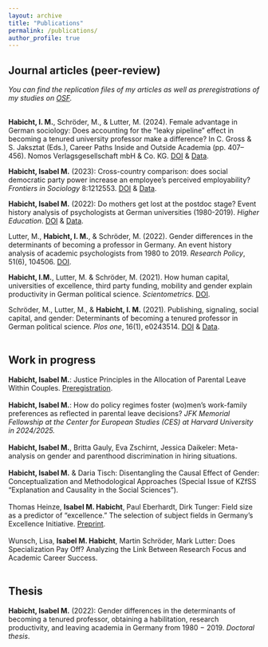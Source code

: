 ```yaml
---
layout: archive
title: "Publications"
permalink: /publications/
author_profile: true
---
```

<h2>Journal articles (peer-review)</h2>

<i>You can find the replication files of my articles as well as preregistrations of my studies on <a href="https://osf.io/b4mpr/">OSF</a>.</i>
<br>
<br>

<b>Habicht, I. M.</b>, Schröder, M., & Lutter, M. (2024). Female advantage in German sociology: Does accounting for the “leaky pipeline” effect in becoming a tenured university professor make a difference? In C. Gross & S. Jaksztat (Eds.), Career Paths Inside and Outside Academia (pp. 407–456). Nomos Verlagsgesellschaft mbH & Co. KG. <a href="https://doi.org/10.5771/9783748925590-407">DOI</a> & <a href="https://osf.io/ev8mx/">Data</a>. 

<b>Habicht, Isabel M.</b> (2023): Cross-country comparison: does social democratic party power increase an employee’s perceived employability? <i>Frontiers in Sociology</i> 8:1212553. <a href="https://doi.org/10.3389/fsoc.2023.1212553">DOI</a> & <a href="https://osf.io/xfndq/">Data</a>.

<b>Habicht, Isabel M.</b> (2022): Do mothers get lost at the postdoc stage? Event history analysis of psychologists at German universities (1980-2019). <i>Higher Education</i>. <a href="https://doi.org/10.1007/s10734-022-00949-y">DOI</a> & <a href="https://osf.io/ev8mx/">Data</a>.

Lutter, M., <b>Habicht, I. M.</b>, & Schröder, M. (2022). Gender differences in the determinants of becoming a professor in Germany. An event history analysis of academic psychologists from 1980 to 2019. <i>Research Policy</i>, 51(6), 104506. <a href="https://doi.org/10.1016/j.respol.2022.104506">DOI</a>. 

<b>Habicht, I.M.</b>, Lutter, M. & Schröder, M. (2021). How human capital, universities of excellence, third party funding, mobility and gender explain productivity in German political science. <i>Scientometrics</i>. <a href="https://doi.org/10.1007/s11192-021-04175-8">DOI</a>. 

Schröder, M., Lutter, M., & <b>Habicht, I. M.</b> (2021). Publishing, signaling, social capital, and gender: Determinants of becoming a tenured professor in German political science. <i>Plos one</i>, 16(1), e0243514. <a href="https://doi.org/10.1371/journal.pone.0243514">DOI</a> & <a href="https://osf.io/afrxk/">Data</a>.
<br>
<br>

<h2>Work in progress</h2>
<b>Habicht, Isabel M.</b>: Justice Principles in the Allocation of Parental Leave Within Couples. <a href="https://osf.io/8krjc/">Preregistration</a>.
<br>
<br>
<b>Habicht, Isabel M.</b>: How do policy regimes foster (wo)men’s work-family preferences as reflected in parental leave decisions? <i>JFK Memorial Fellowship at the Center for European Studies (CES) at Harvard University in 2024/2025.</i>
<br>
<br>
<b>Habicht, Isabel M.</b>, Britta Gauly, Eva Zschirnt, Jessica Daikeler: Meta-analysis on gender and parenthood discrimination in hiring situations. 
<br>
<br>
<b>Habicht, Isabel M.</b> & Daria Tisch: Disentangling the Causal Effect of Gender: Conceptualization and Methodological Approaches (Special Issue of KZfSS “Explanation and Causality in the Social Sciences”).
<br>
<br>
Thomas Heinze, <b>Isabel M. Habicht</b>, Paul Eberhardt, Dirk Tunger: Field size as a predictor of “excellence.” The selection of subject fields in Germany’s Excellence Initiative.  <a href="https://www.biorxiv.org/content/10.1101/2024.03.06.583816v1">Preprint</a>.
<br>
<br>
Wunsch, Lisa, <b>Isabel M. Habicht</b>, Martin Schröder, Mark Lutter: Does Specialization Pay Off? Analyzing the Link Between Research Focus and Academic Career Success. 
<br>
<br>
<h2>Thesis</h2>
<b>Habicht, Isabel M.</b> (2022): Gender differences in the determinants of becoming a tenured professor, obtaining a habilitation, research productivity, and leaving academia in Germany from 1980 − 2019. <i>Doctoral thesis</i>.
